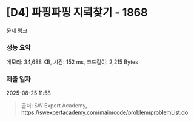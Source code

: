 # [D4] 파핑파핑 지뢰찾기 - 1868 

[문제 링크](https://swexpertacademy.com/main/code/problem/problemDetail.do?contestProbId=AV5LwsHaD1MDFAXc) 

### 성능 요약

메모리: 34,688 KB, 시간: 152 ms, 코드길이: 2,215 Bytes

### 제출 일자

2025-08-25 11:58



> 출처: SW Expert Academy, https://swexpertacademy.com/main/code/problem/problemList.do